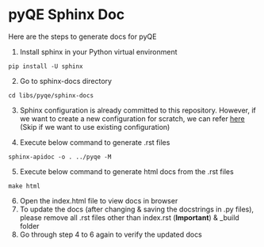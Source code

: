 # pyQE Sphinx Doc

Here are the steps to generate docs for pyQE

1) Install sphinx in your Python virtual environment
```
pip install -U sphinx
```
2) Go to sphinx-docs directory
```
cd libs/pyqe/sphinx-docs
```
3) Sphinx configuration is already committed to this repository. However, if we want to create a new configuration for scratch, we can refer [here](config.md) (Skip if we want to use existing configuration)

4) Execute below command to generate .rst files
```
sphinx-apidoc -o . ../pyqe -M
```
5) Execute below command to generate html docs from the .rst files
```
make html
```
6) Open the index.html file to view docs in browser
7) To update the docs (after changing & saving the docstrings in .py files), please remove all .rst files other than index.rst (<b>Important</b>) & _build folder
8) Go through step 4 to 6 again to verify the updated docs
